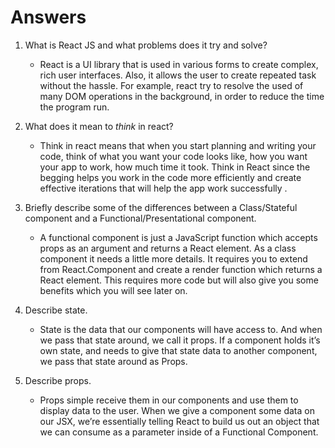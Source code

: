 # Answers

1.  What is React JS and what problems does it try and solve?

    - React is a UI library that is used in various forms to create complex, rich user interfaces. Also, it allows the user to create repeated task without the hassle. For example, react try to resolve the used of many DOM operations in the background, in order to reduce the time the program run.

2.  What does it mean to _think_ in react?

    - Think in react means that when you start planning and writing your code, think of what you want your code looks like, how you want your app to work, how much time it took. Think in React since the begging helps you work in the code more efficiently and create effective iterations that will help the app work successfully .

3.  Briefly describe some of the differences between a Class/Stateful component and a Functional/Presentational component.

    - A functional component is just a JavaScript function which accepts props as an argument and returns a React element. As a class component it needs a little more details. It requires you to extend from React.Component and create a render function which returns a React element. This requires more code but will also give you some benefits which you will see later on.

4.  Describe state.

    - State is the data that our components will have access to. And when we pass that state around, we call it props. If a component holds it’s own state, and needs to give that state data to another component, we pass that state around as Props.

5.  Describe props.

    - Props simple receive them in our components and use them to display data to the user. When we give a component some data on our JSX, we’re essentially telling React to build us out an object that we can consume as a parameter inside of a Functional Component.
